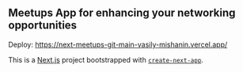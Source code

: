 ## Meetups App for enhancing your networking opportunities

Deploy: https://next-meetups-git-main-vasily-mishanin.vercel.app/

This is a [Next.js](https://nextjs.org/) project bootstrapped with [`create-next-app`](https://github.com/vercel/next.js/tree/canary/packages/create-next-app).
